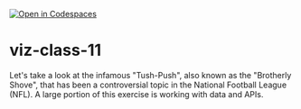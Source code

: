 [![Open in Codespaces](https://classroom.github.com/assets/launch-codespace-7f7980b617ed060a017424585567c406b6ee15c891e84e1186181d67ecf80aa0.svg)](https://classroom.github.com/open-in-codespaces?assignment_repo_id=13147581)
# viz-class-11

Let's take a look at the infamous "Tush-Push", also known as the "Brotherly Shove", that has been a controversial topic in the National Football League (NFL). A large portion of this exercise is working with data and APIs.
